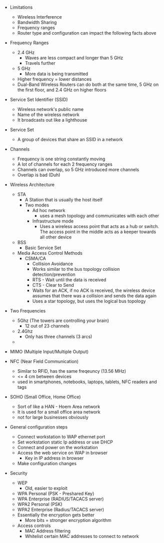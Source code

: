 - Limitations
	- Wireless Interference
	- Bandwidth Sharing
	- Frequency ranges
	- Router type and configuration can impact the following facts above

- Frequency Ranges
	- 2.4 GHz
		- Waves are less compact and longer than 5 GHz
		- Travels further
	- 5 GHz
		- More data is being transmitted
	- Higher frequency = lower distances 
	- Dual-Band Wireless Routers can do both at the same time, 5 GHz on the first floor, and 2.4 GHz on higher floors 

- Service Set Identifier (SSID) 
	- Wireless network's public name
	- Name of the wireless network 
	- It broadcasts out like a lighthouse

- Service Set 
	- A group of devices that share an SSID in a network

- Channels
	- Frequency is one string constantly moving 
	- A lot of channels for each 2 frequency ranges
	- Channels can overlap, so 5 GHz introduced more channels 
	- Overlap is bad (Duh)

- Wireless Architecture 
	- STA 
		- A Station that is usually the host itself
		- Two modes 
			- Ad hoc network 
				-  uses a mesh topology and communicates with each other
			- Infrastructure mode
				- Uses a wireless access point that acts as a hub or switch. The access point in the middle acts as a keeper towards all other device
	- BSS 
		- Basic Service Set
	- Media Access Control Methods
		- CSMA/CA
			- Collision Avoidance 
			- Works similar to the bus topology collision detection/prevention 
			- RTS - Wait until the data is received
			- CTS - Clear to Send
			- Waits for an ACK, if no ACK is received, the wireless device assumes that there was a collision and sends the data again
			- Uses a star topology, but uses the logical bus topology 

- Two Frequencies 
	- 5Ghz (The towers are controlling your brain) 
		- 12 out of 23 channels 
	- 2.4Ghz
		- Only has three channels (3 arcs) 
	- 

- MIMO (Multiple Input/Multiple Output)


- NFC (Near Field Communication)
	- Similar to RFID, has the same freqeuncy (13.56 MHz)
	- <= 4 cm between devices
	- used in smartphones, notebooks, laptops, tablets, NFC readers and tags 

- SOHO (Small Office, Home Office)
	- Sort of like a HAN - Hoem Area network
	- It is used for a small office area network
	- not for large businesses obviously 

- General configuration steps
	- Connect workstation to WAP ethernet port
	- Set workstation static Ip address or use DHCP 
	- Connect and power on the workstation 
	- Access the web service on WAP in browser
		- Key in IP address in browser 
	- Make configuration changes 

- Security
	- WEP 
		- Old, easier to exploit
	- WPA Personal (PSK - Preshared Key)
	- WPA Enterprise (RADIUS/TACACS server)
	- WPA2 Personal (PSK) 
	- WPA2 Enterprise (Radius/TACACS server)
	- Essentially the encryption gets better 
		- More bits = stronger encryption algorithm 
	- Access controls
		- MAC Address filtering 
		- Whitelist certain MAC addresses to connect to network 
